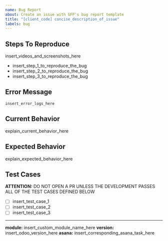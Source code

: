 ```yaml
---
name: Bug Report
about: Create an issue with GFP's bug report template
title: "[client_code] concise_description_of_issue"
labels: bug
---
```


## Steps To Reproduce

insert_videos_and_screenshots_here

- insert_step_1_to_reproduce_the_bug
- insert_step_2_to_reproduce_the_bug
- insert_step_3_to_reproduce_the_bug

## Error Message

```
insert_error_logs_here
```

## Current Behavior

explain_current_behavior_here

## Expected Behavior

explain_expected_behavior_here

## Test Cases
**ATTENTION:** DO NOT OPEN A PR UNLESS THE DEVELOPMENT PASSES ALL OF THE TEST CASES DEFINED BELOW

- [ ] insert_test_case_1
- [ ] insert_test_case_2
- [ ] insert_test_case_3

---

**module:** insert_custom_module_name_here
**version:** insert_odoo_version_here
**asana:** insert_corresponding_asana_task_here
